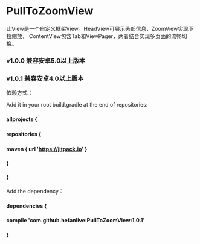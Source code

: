 # PullToZoomView

此View是一个自定义框架View。HeadView可展示头部信息，ZoomView实现下拉缩放，
ContentView包含Tab和ViewPager，两者结合实现多页面的流畅切换。

### v1.0.0 兼容安卓5.0以上版本
### v1.0.1 兼容安卓4.0以上版本

依赖方式：

Add it in your root build.gradle at the end of repositories:<br> 
####	allprojects {　<br> 
####		repositories {　<br> 
####			maven { url 'https://jitpack.io' }　<br> 
####		}<br> 
####	}<br> 
	
Add the dependency：<br> 
####	dependencies {　<br> 
####		compile 'com.github.hefanlive:PullToZoomView:1.0.1'<br> 
####	}　<br> 
